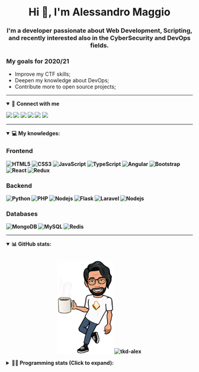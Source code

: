 <h1 align="center">Hi 👋, I'm Alessandro Maggio</h1>
<h3 align="center">I'm a developer passionate about Web Development, Scripting, and recently interested also in the CyberSecurity and DevOps fields.</h3>

### My goals for 2020/21
- Improve my CTF skills;
- Deepen my knowledge about DevOps;
- Contribute more to open source projects;

____

<details open>
<summary>🤝 <b>Connect with me<b></summary>

<p align = "center">

[<img src="https://img.shields.io/badge/twitter-1DA1F2.svg?&style=for-the-badge&logo=twitter&logoColor=white" />](https://twitter.com/TkdAxel)
[<img src ="https://img.shields.io/badge/portfolio-web-%23.svg?&style=for-the-badge&logo=&logoColor=white%22">](https://alessandromaggio.it/)
[<img src ="https://img.shields.io/badge/Telegram-1ca0f1.svg?&style=for-the-badge&logo=Telegram&logoColor=white%22&link=https://t.me/TkdAlex">](https://t.me/TkdAlex/)
[<img src="https://img.shields.io/badge/gmail-c14438.svg?&style=for-the-badge&logo=Gmail&logoColor=white&link=mailto:alex.tkd.alex@gmail.com"/>](mailto:alex.tkd.alex@gmail.com)
[<img src="https://img.shields.io/badge/linkedin-0077B5.svg?&style=for-the-badge&logo=linkedin&logoColor=white" />](https://www.linkedin.com/in/aalessandromaggio/)
[<img src = "https://img.shields.io/badge/instagram-E4405F.svg?&style=for-the-badge&logo=instagram&logoColor=white">](https://www.instagram.com/tkd_alex/)
<!--- [![Visits Badge](https://badges.pufler.dev/visits/tkd-alex/tkd-alex?style=for-the-badge&color=blue)](https://github.com/tkd-alex/tkd-alex) -->

</p>

</details>

---

<details open>
<summary>💻 <b>My knowledges</b>: </summary>

### Frontend
![HTML5](https://img.shields.io/badge/-HTML5-E34F26.svg?style=for-the-badge&logo=html5&logoColor=ffffff)
![CSS3](https://img.shields.io/badge/-CSS3-1572B6.svg?style=for-the-badge&logo=css3)
![JavaScript](https://img.shields.io/badge/-JavaScript-282C34?style=for-the-badge&logo=javascript)
![TypeScript](https://img.shields.io/badge/-TypeScript-007ACC?style=for-the-badge&logo=typescript)
![Angular](https://img.shields.io/badge/-Angular-DD0031?style=for-the-badge&logo=angular)
![Bootstrap](https://img.shields.io/badge/-Bootstrap-563D7C.svg?style=for-the-badge&logo=bootstrap)
![React](https://img.shields.io/badge/-React-282C34.svg?style=for-the-badge&logo=react&logoColor=ffffff)
![Redux](https://img.shields.io/badge/-Redux-764ABC.svg?style=for-the-badge&logo=redux)

### Backend
![Python](https://img.shields.io/badge/-Python-3776AB.svg?style=for-the-badge&logo=Python&logoColor=ffffff)
![PHP](https://img.shields.io/badge/-PHP-777BB4.svg?style=for-the-badge&logo=PHP&logoColor=ffffff)
![Nodejs](https://img.shields.io/badge/-Bash-4EAA25.svg?style=for-the-badge&logo=gnu-bash&logoColor=ffffff)
![Flask](https://img.shields.io/badge/-Flask-282C34.svg?style=for-the-badge&logo=flask)
![Laravel](https://img.shields.io/badge/-Laravel-FF2D20.svg?style=for-the-badge&logo=laravel&logoColor=ffffff)
![Nodejs](https://img.shields.io/badge/-Nodejs-339933.svg?style=for-the-badge&logo=Node.js&logoColor=ffffff)

### Databases
![MongoDB](https://img.shields.io/badge/-MongoDB-47A248?style=for-the-badge&logo=mongodb&logoColor=ffffff)
![MySQL](https://img.shields.io/badge/-MySQL-4479A1?style=for-the-badge&logo=mysql&logoColor=ffffff)
![Redis](https://img.shields.io/badge/-Redis-DC382D?style=for-the-badge&logo=Redis&logoColor=ffffff)

</details>

---

<details open>
 <summary>📊 <b>GitHub stats</b>: </summary>

<br>

<p align = "center">
    <img src="https://raw.githubusercontent.com/Tkd-Alex/tkd-alex/master/images/321517cd-ff68-41a7-b0d1-e765680568a7-8b6448d9-c944-4146-b633-adbdd25cb471-v1.png" height="250" />
    <img src="https://github-readme-stats.vercel.app/api?username=tkd-alex&show_icons=true&count_private=true&hide_border=true&line_height=25" alt="tkd-alex">
</p>

</design>

<details>
 <summary>👨‍💻 <b>Programming stats (Click to expand)</b>: </summary>
 
<!--START_SECTION:waka-->
**I'm an Early 🐤** 

```text
🌞 Morning    358 commits    █████░░░░░░░░░░░░░░░░░░░░   22.25% 
🌆 Daytime    654 commits    ██████████░░░░░░░░░░░░░░░   40.65% 
🌃 Evening    555 commits    ████████░░░░░░░░░░░░░░░░░   34.49% 
🌙 Night      42 commits     ░░░░░░░░░░░░░░░░░░░░░░░░░   2.61%

```
📅 **I'm Most Productive on Wednesday** 

```text
Monday       243 commits    ███░░░░░░░░░░░░░░░░░░░░░░   15.1% 
Tuesday      276 commits    ████░░░░░░░░░░░░░░░░░░░░░   17.15% 
Wednesday    329 commits    █████░░░░░░░░░░░░░░░░░░░░   20.45% 
Thursday     242 commits    ███░░░░░░░░░░░░░░░░░░░░░░   15.04% 
Friday       261 commits    ████░░░░░░░░░░░░░░░░░░░░░   16.22% 
Saturday     122 commits    ██░░░░░░░░░░░░░░░░░░░░░░░   7.58% 
Sunday       136 commits    ██░░░░░░░░░░░░░░░░░░░░░░░   8.45%

```


📊 **This Week I Spent My Time On** 

```text
⌚︎ Time Zone: Europe/Rome

💬 Programming Languages: 
Java                     19 hrs 9 mins       ███████████████████░░░░░░   78.12% 
Python                   3 hrs 4 mins        ███░░░░░░░░░░░░░░░░░░░░░░   12.52% 
XML                      1 hr 18 mins        █░░░░░░░░░░░░░░░░░░░░░░░░   5.36% 
PHP                      19 mins             ░░░░░░░░░░░░░░░░░░░░░░░░░   1.31% 
Groovy                   11 mins             ░░░░░░░░░░░░░░░░░░░░░░░░░   0.75%

🔥 Editors: 
Android Studio           20 hrs 36 mins      █████████████████████░░░░   84.03% 
VS Code                  3 hrs 28 mins       ███░░░░░░░░░░░░░░░░░░░░░░   14.19% 
Sublime Text             26 mins             ░░░░░░░░░░░░░░░░░░░░░░░░░   1.78%

🐱‍💻 Projects: 
Parental Control         20 hrs 26 mins      ████████████████████░░░░░   83.33% 
myStore                  2 hrs 18 mins       ██░░░░░░░░░░░░░░░░░░░░░░░   9.39% 
OnlyFans-Automation      1 hr 24 mins        █░░░░░░░░░░░░░░░░░░░░░░░░   5.76% 
Unknown Project          13 mins             ░░░░░░░░░░░░░░░░░░░░░░░░░   0.89% 
WhatsappMonitoring2      8 mins              ░░░░░░░░░░░░░░░░░░░░░░░░░   0.55%

💻 Operating System: 
Linux                    24 hrs 31 mins      █████████████████████████   100.0%

```

**I Mostly Code in Python** 

```text
Python                   29 repos            ██████████░░░░░░░░░░░░░░░   39.73% 
JavaScript               12 repos            ████░░░░░░░░░░░░░░░░░░░░░   16.44% 
CSS                      6 repos             ██░░░░░░░░░░░░░░░░░░░░░░░   8.22% 
PHP                      5 repos             █░░░░░░░░░░░░░░░░░░░░░░░░   6.85% 
HTML                     5 repos             █░░░░░░░░░░░░░░░░░░░░░░░░   6.85%

```



 Last Updated on 05/11/2021
<!--END_SECTION:waka-->

</details>
